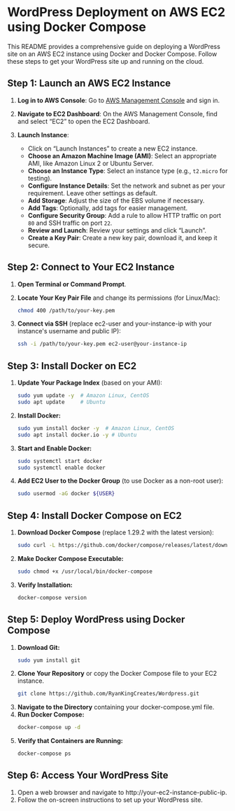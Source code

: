 # WordPress Deployment on AWS EC2 using Docker Compose

This README provides a comprehensive guide on deploying a WordPress site on an AWS EC2 instance using Docker and Docker Compose. Follow these steps to get your WordPress site up and running on the cloud.

## Step 1: Launch an AWS EC2 Instance

1. **Log in to AWS Console**: Go to [AWS Management Console](https://aws.amazon.com/console/) and sign in.

2. **Navigate to EC2 Dashboard**: On the AWS Management Console, find and select “EC2” to open the EC2 Dashboard.

3. **Launch Instance**:
   - Click on “Launch Instances” to create a new EC2 instance.
   - **Choose an Amazon Machine Image (AMI)**: Select an appropriate AMI, like Amazon Linux 2 or Ubuntu Server.
   - **Choose an Instance Type**: Select an instance type (e.g., `t2.micro` for testing).
   - **Configure Instance Details**: Set the network and subnet as per your requirement. Leave other settings as default.
   - **Add Storage**: Adjust the size of the EBS volume if necessary.
   - **Add Tags**: Optionally, add tags for easier management.
   - **Configure Security Group**: Add a rule to allow HTTP traffic on port `80` and SSH traffic on port `22`.
   - **Review and Launch**: Review your settings and click “Launch”.
   - **Create a Key Pair**: Create a new key pair, download it, and keep it secure.

## Step 2: Connect to Your EC2 Instance

1. **Open Terminal or Command Prompt**.

2. **Locate Your Key Pair File** and change its permissions (for Linux/Mac):
   ```bash
   chmod 400 /path/to/your-key.pem
4. **Connect via SSH** (replace ec2-user and your-instance-ip with your instance's username and public IP):
   ```bash
   ssh -i /path/to/your-key.pem ec2-user@your-instance-ip
## Step 3: Install Docker on EC2
1. **Update Your Package Index** (based on your AMI):
   ```bash
   sudo yum update -y  # Amazon Linux, CentOS
   sudo apt update     # Ubuntu
2. **Install Docker:**
   ```bash
   sudo yum install docker -y  # Amazon Linux, CentOS
   sudo apt install docker.io -y # Ubuntu
3. **Start and Enable Docker:**
   ```bash
   sudo systemctl start docker
   sudo systemctl enable docker
4. **Add EC2 User to the Docker Group** (to use Docker as a non-root user):
   ```bash
   sudo usermod -aG docker ${USER}
## Step 4: Install Docker Compose on EC2
1. **Download Docker Compose** (replace 1.29.2 with the latest version):
   ```bash
   sudo curl -L https://github.com/docker/compose/releases/latest/download/docker-compose-$(uname -s)-$(uname -m) -o /usr/local/bin/docker-compose
2. **Make Docker Compose Executable:**
   ```bash
   sudo chmod +x /usr/local/bin/docker-compose
3. **Verify Installation:**
   ```bash
   docker-compose version
## Step 5: Deploy WordPress using Docker Compose
1. **Download Git:**
   ```bash
   sudo yum install git
3. **Clone Your Repository** or copy the Docker Compose file to your EC2 instance.
   ```bash
   git clone https://github.com/RyanKingCreates/Wordpress.git
5. **Navigate to the Directory** containing your docker-compose.yml file.
6. **Run Docker Compose:**
   ```bash
   docker-compose up -d
7. **Verify that Containers are Running:**
   ```bash
   docker-compose ps
## Step 6: Access Your WordPress Site
1. Open a web browser and navigate to http://your-ec2-instance-public-ip.
2. Follow the on-screen instructions to set up your WordPress site.
